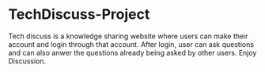 # TechDiscuss-Project
Tech discuss is a knowledge sharing website where users can make their account and login through that account.
After login, user can ask questions and can also anwer the questions already being asked by other users.
Enjoy Discussion.
